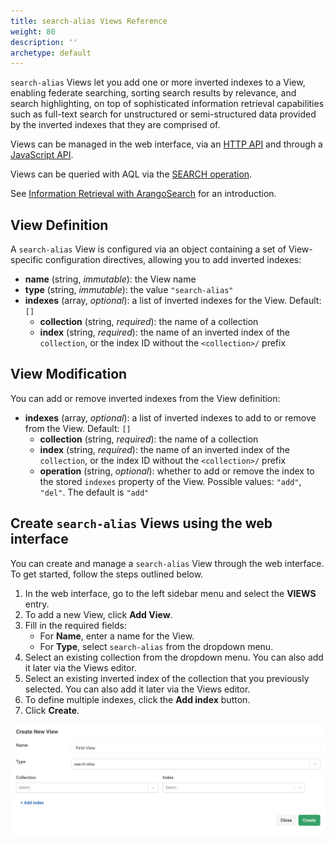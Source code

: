 ```yaml
---
title: search-alias Views Reference
weight: 80
description: ''
archetype: default
---
```

`search-alias` Views let you add one or more inverted indexes to a View, enabling
federate searching, sorting search results by relevance, and search highlighting, on top of
sophisticated information retrieval capabilities such as full-text search for
unstructured or semi-structured data provided by the inverted indexes that they
are comprised of.

Views can be managed in the web interface, via an [HTTP API](../../http/views/_index.md) and
through a [JavaScript API](../../develop/javascript-api/@arangodb/db-object.md#views).

Views can be queried with AQL via the
[SEARCH operation](../../aql/high-level-operations/search.md).

See [Information Retrieval with ArangoSearch](_index.md) for an
introduction.

## View Definition

A `search-alias` View is configured via an object containing a set of
View-specific configuration directives, allowing you to add inverted indexes:

- **name** (string, _immutable_): the View name
- **type** (string, _immutable_): the value `"search-alias"`
- **indexes** (array, _optional_): a list of inverted indexes for the View.
  Default: `[]`
  - **collection** (string, _required_): the name of a collection
  - **index** (string, _required_): the name of an inverted index of the
    `collection`, or the index ID without the `<collection>/` prefix

## View Modification

You can add or remove inverted indexes from the View definition:

- **indexes** (array, _optional_): a list of inverted indexes to add to or
  remove from the View. Default: `[]`
  - **collection** (string, _required_): the name of a collection
  - **index** (string, _required_): the name of an inverted index of the
    `collection`, or the index ID without the `<collection>/` prefix
  - **operation** (string, _optional_): whether to add or remove the index to
    the stored `indexes` property of the View. Possible values: `"add"`, `"del"`.
    The default is `"add"`

## Create `search-alias` Views using the web interface

You can create and manage a `search-alias` View through the web interface.
To get started, follow the steps outlined below.

1. In the web interface, go to the left sidebar menu and select
   the **VIEWS** entry.
2. To add a new View, click **Add View**.
3. Fill in the required fields:
   - For **Name**, enter a name for the View.
   - For **Type**, select `search-alias` from the dropdown menu.
4. Select an existing collection from the dropdown menu. You can also add it
   later via the Views editor.
5. Select an existing inverted index of the collection that you previously
   selected. You can also add it later via the Views editor.
6. To define multiple indexes, click the **Add index** button.
7. Click **Create**.    

![Create new search-alias View](../../../images/arangosearch-create-search-alias-view.png)
